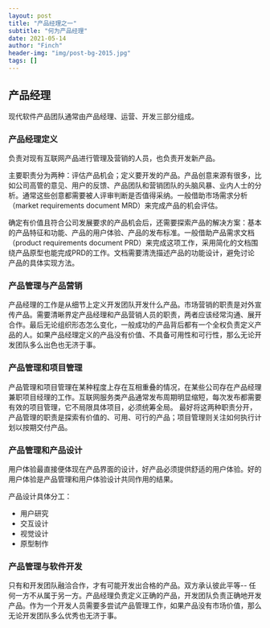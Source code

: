 ```yaml
---
layout: post
title: "产品经理之一"
subtitle: "何为产品经理"
date: 2021-05-14
author: "Finch"
header-img: "img/post-bg-2015.jpg"
tags: []
---
```


## 产品经理

现代软件产品团队通常由产品经理、运营、开发三部分组成。

### 产品经理定义

负责对现有互联网产品进行管理及营销的人员，也负责开发新产品。

主要职责分为两种：评估产品机会；定义要开发的产品。产品创意来源有很多，比如公司高管的意见、用户的反馈、产品团队和营销团队的头脑风暴、业内人士的分析。通常这些创意都需要被人评审判断是否值得采纳。一般借助市场需求分析（market requirements document MRD）来完成产品的机会评估。

确定有价值且符合公司发展要求的产品机会后，还需要探索产品的解决方案：基本的产品特征和功能、产品的用户体验、产品的发布标准。一般借助产品需求文档（product requirements document PRD）来完成这项工作，采用简化的文档围绕产品原型也能完成PRD的工作。文档需要清洗描述产品的功能设计，避免讨论产品的具体实现方法。

### 产品管理与产品营销

产品经理的工作是从细节上定义开发团队开发什么产品。市场营销的职责是对外宣传产品。需要清晰界定产品经理和产品营销人员的职责，两者应该经常沟通、展开合作。最后无论组织形态怎么变化，一般成功的产品背后都有一个全权负责定义产品的人。如果产品经理定义的产品没有价值、不具备可用性和可行性，那么无论开发团队多么出色也无济于事。

### 产品管理和项目管理
产品管理和项目管理在某种程度上存在互相重叠的情况，在某些公司存在产品经理兼职项目经理的工作。互联网服务类产品通常发布周期明显缩短，每次发布都需要有效的项目管理，它不局限具体项目，必须统筹全局。
最好将这两种职责分开，产品管理的职责是探索有价值的、可用、可行的产品；项目管理则关注如何执行计划以按期交付产品。

### 产品管理和产品设计

用户体验最直接便体现在产品界面的设计，好产品必须提供舒适的用户体验。好的用户体验是产品管理和用户体验设计共同作用的结果。

产品设计具体分工：

- 用户研究
- 交互设计
- 视觉设计
- 原型制作

### 产品管理与软件开发

只有和开发团队融洽合作，才有可能开发出合格的产品。双方承认彼此平等-- 任何一方不从属于另一方。产品经理负责定义正确的产品，开发团队负责正确地开发产品。作为一个开发人员需要多尝试产品管理工作，如果产品没有市场价值，那么无论开发团队多么优秀也无济于事。
